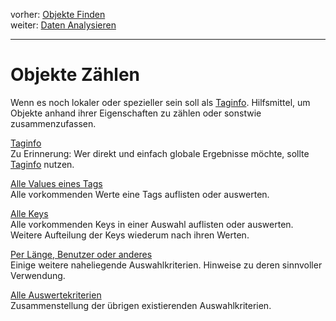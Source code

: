 vorher: [Objekte Finden](../criteria/index.md)  
weiter: [Daten Analysieren](../analysis/index.md)  

---

Objekte Zählen
==============

Wenn es noch lokaler oder spezieller sein soll als [Taginfo](https://taginfo.openstreetmap.org/).
Hilfsmittel, um Objekte anhand ihrer Eigenschaften zu zählen oder sonstwie zusammenzufassen.

[Taginfo](taginfo.md)  
Zu Erinnerung: Wer direkt und einfach globale Ergebnisse möchte,
sollte [Taginfo](https://taginfo.openstreetmap.org/) nutzen.

[Alle Values eines Tags](values.md)  
Alle vorkommenden Werte eine Tags auflisten oder auswerten.

[Alle Keys](values.md)  
Alle vorkommenden Keys in einer Auswahl auflisten oder auswerten.
Weitere Aufteilung der Keys wiederum nach ihren Werten.

[Per Länge, Benutzer oder anderes](more_criteria.md)  
Einige weitere naheliegende Auswahlkriterien.
Hinweise zu deren sinnvoller Verwendung.

[Alle Auswertekriterien](more_evals.md)  
Zusammenstellung der übrigen existierenden Auswahlkriterien.

